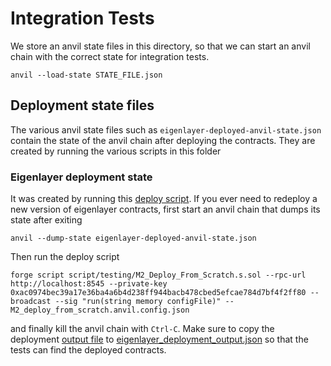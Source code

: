 # Integration Tests

We store an anvil state files in this directory, so that we can start an anvil chain with the correct state for integration tests.

```
anvil --load-state STATE_FILE.json
```

## Deployment state files

The various anvil state files such as `eigenlayer-deployed-anvil-state.json` contain the state of the anvil chain after deploying the contracts. They are created by running the various scripts in this folder

### Eigenlayer deployment state

It was created by running this [deploy script](https://github.com/Layr-Labs/eigenlayer-contracts/blob/2cb9ed107c6c918b9dfbac94cd71b4ab7c94e8c2/script/testing/M2_Deploy_From_Scratch.s.sol). If you ever need to redeploy a new version of eigenlayer contracts, first start an anvil chain that dumps its state after exiting

```
anvil --dump-state eigenlayer-deployed-anvil-state.json
```

Then run the deploy script

```
forge script script/testing/M2_Deploy_From_Scratch.s.sol --rpc-url http://localhost:8545 --private-key 0xac0974bec39a17e36ba4a6b4d238ff944bacb478cbed5efcae784d7bf4f2ff80 --broadcast --sig "run(string memory configFile)" -- M2_deploy_from_scratch.anvil.config.json
```

and finally kill the anvil chain with `Ctrl-C`. Make sure to copy the deployment [output file](https://github.com/Layr-Labs/eigenlayer-contracts/blob/master/script/output/M2_from_scratch_deployment_data.json) to [eigenlayer_deployment_output.json](../../contracts/script/output/31337/eigenlayer_deployment_output.json) so that the tests can find the deployed contracts.
